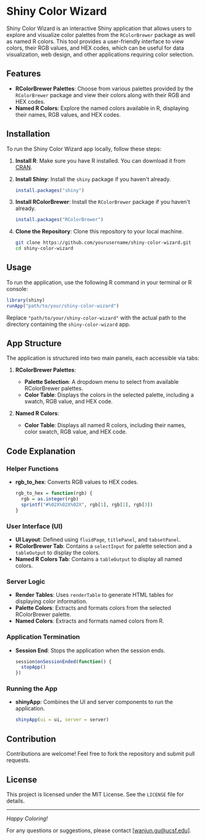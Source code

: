 # Shiny Color Wizard

Shiny Color Wizard is an interactive Shiny application that allows users to explore and visualize color palettes from the `RColorBrewer` package as well as named R colors. This tool provides a user-friendly interface to view colors, their RGB values, and HEX codes, which can be useful for data visualization, web design, and other applications requiring color selection.

## Features

- **RColorBrewer Palettes**: Choose from various palettes provided by the `RColorBrewer` package and view their colors along with their RGB and HEX codes.
- **Named R Colors**: Explore the named colors available in R, displaying their names, RGB values, and HEX codes.

## Installation

To run the Shiny Color Wizard app locally, follow these steps:

1. **Install R**: Make sure you have R installed. You can download it from [CRAN](https://cran.r-project.org/).

2. **Install Shiny**: Install the `shiny` package if you haven't already.
    ```R
    install.packages("shiny")
    ```

3. **Install RColorBrewer**: Install the `RColorBrewer` package if you haven't already.
    ```R
    install.packages("RColorBrewer")
    ```

4. **Clone the Repository**: Clone this repository to your local machine.
    ```sh
    git clone https://github.com/yourusername/shiny-color-wizard.git
    cd shiny-color-wizard
    ```

## Usage

To run the application, use the following R command in your terminal or R console:
```R
library(shiny)
runApp("path/to/your/shiny-color-wizard")
```
Replace `"path/to/your/shiny-color-wizard"` with the actual path to the directory containing the `shiny-color-wizard` app.

## App Structure

The application is structured into two main panels, each accessible via tabs:

1. **RColorBrewer Palettes**:
    - **Palette Selection**: A dropdown menu to select from available RColorBrewer palettes.
    - **Color Table**: Displays the colors in the selected palette, including a swatch, RGB value, and HEX code.

2. **Named R Colors**:
    - **Color Table**: Displays all named R colors, including their names, color swatch, RGB value, and HEX code.

## Code Explanation

### Helper Functions

- **rgb_to_hex**: Converts RGB values to HEX codes.
    ```R
    rgb_to_hex = function(rgb) {
      rgb = as.integer(rgb)
      sprintf("#%02X%02X%02X", rgb[1], rgb[2], rgb[3])
    }
    ```

### User Interface (UI)

- **UI Layout**: Defined using `fluidPage`, `titlePanel`, and `tabsetPanel`.
- **RColorBrewer Tab**: Contains a `selectInput` for palette selection and a `tableOutput` to display the colors.
- **Named R Colors Tab**: Contains a `tableOutput` to display all named colors.

### Server Logic

- **Render Tables**: Uses `renderTable` to generate HTML tables for displaying color information.
- **Palette Colors**: Extracts and formats colors from the selected RColorBrewer palette.
- **Named Colors**: Extracts and formats named colors from R.

### Application Termination

- **Session End**: Stops the application when the session ends.
    ```R
    session$onSessionEnded(function() {
      stopApp()
    })
    ```

### Running the App

- **shinyApp**: Combines the UI and server components to run the application.
    ```R
    shinyApp(ui = ui, server = server)
    ```

## Contribution

Contributions are welcome! Feel free to fork the repository and submit pull requests.

## License

This project is licensed under the MIT License. See the `LICENSE` file for details.

---

*Happy Coloring!*

For any questions or suggestions, please contact [wanjun.gu@ucsf.edu].